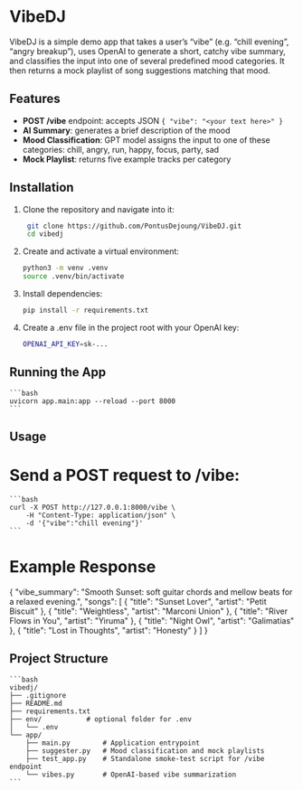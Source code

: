 # VibeDJ

VibeDJ is a simple demo app that takes a user’s “vibe” (e.g. “chill evening”, “angry breakup”), uses OpenAI to generate a short, catchy vibe summary, and classifies the input into one of several predefined mood categories. It then returns a mock playlist of song suggestions matching that mood.

## Features

- **POST /vibe** endpoint: accepts JSON `{ "vibe": "<your text here>" }`
- **AI Summary**: generates a brief description of the mood
- **Mood Classification**: GPT model assigns the input to one of these categories: chill, angry, run, happy, focus, party, sad
- **Mock Playlist**: returns five example tracks per category

## Installation

1. Clone the repository and navigate into it:

   ```bash
    git clone https://github.com/PontusDejoung/VibeDJ.git
    cd vibedj
    ```

2. Create and activate a virtual environment:

    ```bash
    python3 -m venv .venv
    source .venv/bin/activate
    ```

3. Install dependencies:

    ```bash
    pip install -r requirements.txt
    ```

4. Create a .env file in the project root with your OpenAI key:

    ```bash
    OPENAI_API_KEY=sk-...
    ```

## Running the App 

    ```bash
    uvicorn app.main:app --reload --port 8000
    ```

## Usage
# Send a POST request to /vibe:

    ```bash
    curl -X POST http://127.0.0.1:8000/vibe \
        -H "Content-Type: application/json" \
        -d '{"vibe":"chill evening"}'
    ```

# Example Response
{
  "vibe_summary": "Smooth Sunset: soft guitar chords and mellow beats for a relaxed evening.",
  "songs": [
    { "title": "Sunset Lover", "artist": "Petit Biscuit" },
    { "title": "Weightless", "artist": "Marconi Union" },
    { "title": "River Flows in You", "artist": "Yiruma" },
    { "title": "Night Owl", "artist": "Galimatias" },
    { "title": "Lost in Thoughts", "artist": "Honesty" }
  ]
}

## Project Structure

    ```bash
    vibedj/
    ├── .gitignore
    ├── README.md
    ├── requirements.txt
    ├── env/           # optional folder for .env
    │   └── .env
    └── app/
        ├── main.py        # Application entrypoint
        ├── suggester.py   # Mood classification and mock playlists
        ├── test_app.py    # Standalone smoke-test script for /vibe endpoint
        └── vibes.py       # OpenAI-based vibe summarization
    ```